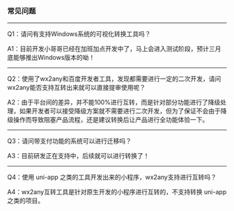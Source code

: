 ### 常见问题

---

Q1：请问有支持Windows系统的可视化转换工具吗？

A1：目前开发小哥哥已经在加班加点开发中了，马上会进入测试阶段，预计三月底能够推出Windows版本的呦！

---

Q2：使用了wx2any和百度开发者工具，发现都需要进行一定的二次开发，请问wx2any能否支持互转出来就可以直接提审使用呢？

A2：由于平台间的差异，并不能100%进行互转，而是针对部分功能进行了降级处理，如果开发者可以接受降级方案就不需要进行二次开发，但为了保证不会由于降级操作而导致阻塞产品流程，还是建议转换后让产品进行全功能体验一下。

---

Q3：请问带支付功能的系统可以进行迁移吗？

A3：目前研发正在支持中，后续就可以进行转换了！

---

Q4：使用 uni-app 之类的工具开发出来的小程序，wx2any支持进行互转吗？

A4：wx2any互转工具是针对原生开发的小程序进行互转的，不支持转换 uni-app 之类的项目。
